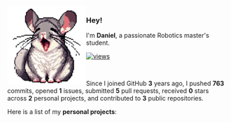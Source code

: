 <img align="left" src="images/chin_yawn.png">

### Hey!

I'm **Daniel**, a passionate Robotics master's student.

[![views](https://komarev.com/ghpvc/?username=DaniDoro&style=flat&color=313131&label=views&abbreviated=true)](https://github.com/DaniDoro)

<br>

Since I joined GitHub **3** years ago, I pushed **763** commits, opened **1** issues, submitted **5** pull requests, received **0** stars across **2** personal projects, and contributed to **3** public repositories.

Here is a list of my **personal projects**:
